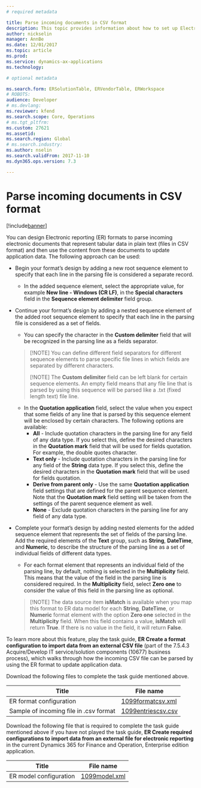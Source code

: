 ```yaml
---
# required metadata

title: Parse incoming documents in CSV format
description: This topic provides information about how to set up Electronic reporting (ER) formats to parse incoming CSV formatted documents. 
author: nickselin
manager: AnnBe
ms.date: 12/01/2017
ms.topic: article
ms.prod: 
ms.service: dynamics-ax-applications
ms.technology: 

# optional metadata

ms.search.form: ERSolutionTable, ERVendorTable, ERWorkspace
# ROBOTS: 
audience: Developer
# ms.devlang: 
ms.reviewer: kfend
ms.search.scope: Core, Operations
# ms.tgt_pltfrm: 
ms.custom: 27621
ms.assetid: 
ms.search.region: Global
# ms.search.industry: 
ms.author: nselin
ms.search.validFrom: 2017-11-10
ms.dyn365.ops.version: 7.3

---
```

# Parse incoming documents in CSV format
[!include[banner](../includes/banner.md)]

You can design Electronic reporting (ER) formats to parse incoming electronic documents that represent tabular data in plain text (files in CSV format) and then use the content from these documents to update application data. The following approach can be used:

+ Begin your format’s design by adding a new root sequence element to specify that each line in the parsing file is considered a separate record.
  + In the added sequence element, select the appropriate value, for example **New line - Windows (CR LF)**, in the **Special characters** field in the **Sequence element delimiter** field group.
+ Continue your format’s design by adding a nested sequence element of the added root sequence element to specify that each line in the parsing file is considered as a set of fields.
  + You can specify the character in the **Custom delimiter** field that will be recognized in the parsing line as a fields separator.
  >
  > [!NOTE]
  > You can define different field separators for different sequence elements to parse specific file lines in which fields are separated by different characters.
  >
  > [!NOTE]
  > The **Custom delimiter** field can be left blank for certain sequence elements. An empty field means that any file line that is parsed by using this sequence will be parsed like a .txt (fixed length text) file line.
  
  + In the **Quotation application** field, select the value when you expect that some fields of any line that is parsed by this sequence element will be enclosed by certain characters. The following options are available:
    + **All** - Include quotation characters in the parsing line for any field of any data type. If you select this, define the desired characters in the **Quotation mark** field that will be used for fields quotation. For example, the double quotes character.
    + **Text only** - Include quotation characters in the parsing line for any field of the **String** data type. If you select this, define the desired characters in the **Quotation mark** field that will be used for fields quotation.
    + **Derive from parent only** - Use the same **Quotation application** field settings that are defined for the parent sequence element. Note that the **Quotation mark** field setting will be taken from the settings of the parent sequence element as well.
    + **None** - Exclude quotation characters in the parsing line for any field of any data type.
+ Complete your format’s design by adding nested elements for the added sequence element that represents the set of fields of the parsing line. Add the required elements of the **Text** group, such as **String**, **DateTime**, and **Numeric**, to describe the structure of the parsing line as a set of individual fields of different data types.
  + For each format element that represents an individual field of the parsing line, by default, nothing is selected in the **Multiplicity** field. This means that the value of the field in the parsing line is considered required. In the **Multiplicity** field, select **Zero one** to consider the value of this field in the parsing line as optional.
  >
  > [!NOTE]
  > The data source item **isMatch** is available when you map this format to ER data model for each **String**, **DateTime**, or **Numeric** format element with the option **Zero one** selected in the **Multiplicity** field. When this field contains a value,  **isMatch** will return **True**. If there is no value in the field, it will return **False**.

To learn more about this feature, play the task guide, **ER Create a format configuration to import data from an external CSV file** (part of the 7.5.4.3 Acquire/Develop IT service/solution components (10677) business process), which walks through how the incoming CSV file can be parsed by using the ER format to update application data.

Download the following files to complete the task guide mentioned above.

| Title                                  | File name          |
|----------------------------------------|--------------------|
| ER format configuration                | [1099formatcsv.xml](https://go.microsoft.com/fwlink/?linkid=862266)  |
| Sample of incoming file in .csv format | [1099entriescsv.csv](https://go.microsoft.com/fwlink/?linkid=862266) |

Download the following file that is required to complete the task guide mentioned above if you have not played the task guide, **ER Create required configurations to import data from an external file for electronic reporting** in the current Dynamics 365 for Finance and Operation, Enterprise edition application.

| Title                                  | File name          |
|----------------------------------------|--------------------|
| ER model configuration               | [1099model.xml](https://go.microsoft.com/fwlink/?linkid=862266)  |
